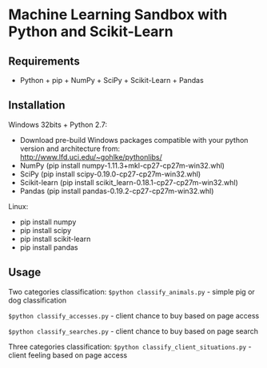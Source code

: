 # Machine Learning Sandbox with Python and Scikit-Learn

## Requirements
* Python + pip + NumPy + SciPy + Scikit-Learn + Pandas

## Installation
Windows 32bits + Python 2.7:
* Download pre-build Windows packages compatible with your python version and architecture from: http://www.lfd.uci.edu/~gohlke/pythonlibs/
* NumPy (pip install numpy-1.11.3+mkl-cp27-cp27m-win32.whl)
* SciPy (pip install scipy-0.19.0-cp27-cp27m-win32.whl)
* Scikit-learn (pip install scikit_learn-0.18.1-cp27-cp27m-win32.whl)
* Pandas (pip install pandas-0.19.2-cp27-cp27m-win32.whl)

Linux:
* pip install numpy
* pip install scipy
* pip install scikit-learn
* pip install pandas


## Usage
Two categories classification:
```$python classify_animals.py``` - simple pig or dog classification

```$python classify_accesses.py``` - client chance to buy based on page access

```$python classify_searches.py``` - client chance to buy based on page search

Three categories classification:
```$python classify_client_situations.py``` - client feeling based on page access
